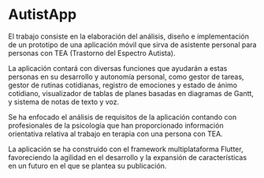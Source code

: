 # AutistApp

El trabajo consiste en la elaboración del análisis, diseño e implementación de un prototipo de una aplicación móvil que sirva de asistente personal para personas con TEA (Trastorno del Espectro Autista).

La aplicación contará con diversas funciones que ayudarán a estas personas en su desarrollo y autonomía personal, como gestor de tareas, gestor de rutinas cotidianas, registro de emociones y estado de ánimo cotidiano, visualizador de tablas de planes basadas en diagramas de Gantt, y sistema de notas de texto y voz.

Se ha enfocado el análisis de requisitos de la aplicación contando con profesionales de la psicología que han proporcionado información orientativa relativa al trabajo en terapia con una persona con TEA.

La aplicación se ha construido con el framework multiplataforma Flutter, favoreciendo la agilidad en el desarrollo y la expansión de características en un futuro en el que se plantea su publicación.
